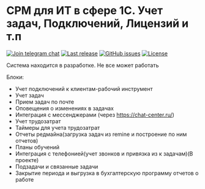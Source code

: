 # СРМ для ИТ в сфере 1С. Учет задач, Подключений, Лицензий и т.п 

[![Join telegram chat](https://img.shields.io/badge/chat-telegram-blue?style=flat&logo=telegram)](https://t.me/itcrm_chat) 
[![Last release](https://img.shields.io/github/v/release/cpr1c/it?include_prereleases&label=last%20release&style=badge)](https://github.com/cpr1c/it/releases/latest)
[![GitHub issues](https://img.shields.io/github/issues-raw/cpr1c/it?style=badge)](https://github.com/cpr1c/it/issues)
[![License](https://img.shields.io/github/license/cpr1c/it?style=badge)](https://github.com/cpr1c/it/blob/main/LICENSE)



Система находится в разработке. Не все может работать


Блоки:

- Учет подключений к клиентам-рабочий инструмент
- Учет задач
- Прием задач по почте 
- Оповещения о изменениях в задачах
- Интеграция с мессенджерами (через https://chat-center.ru/)
- Учет трудозатрат
- Таймеры для учета трудозатрат
- Отчеты редмайна(загрузка задач из remine и построение по ним отчетов)
- Планы обучений
- Интеграция с телефонией(учет звонков и привязка из к задачам)(В проекте)
- Подзадачи и связанные задачи
- Закрытие периода и выгрузка в бухгалтерскую программу отчетов о работе

